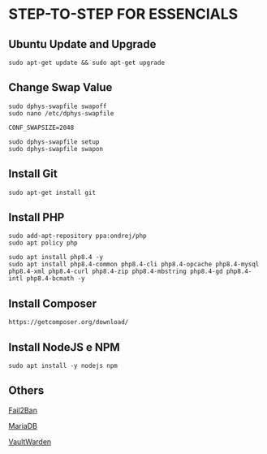 # STEP-TO-STEP FOR ESSENCIALS

## Ubuntu Update and Upgrade
```
sudo apt-get update && sudo apt-get upgrade
```

## Change Swap Value
```
sudo dphys-swapfile swapoff
sudo nano /etc/dphys-swapfile
```

```
CONF_SWAPSIZE=2048
```

```
sudo dphys-swapfile setup
sudo dphys-swapfile swapon
```

## Install Git
```
sudo apt-get install git
```

## Install PHP
```
sudo add-apt-repository ppa:ondrej/php
sudo apt policy php

sudo apt install php8.4 -y
sudo apt install php8.4-common php8.4-cli php8.4-opcache php8.4-mysql php8.4-xml php8.4-curl php8.4-zip php8.4-mbstring php8.4-gd php8.4-intl php8.4-bcmath -y
```

## Install Composer
```
https://getcomposer.org/download/
```

## Install NodeJS e NPM
```
sudo apt install -y nodejs npm
```

## Others

[Fail2Ban](./assets/mds/fail2ban.md)

[MariaDB](./assets/mds/mariadb.md)

[VaultWarden](./assets/mds/vaultwarden.md)
